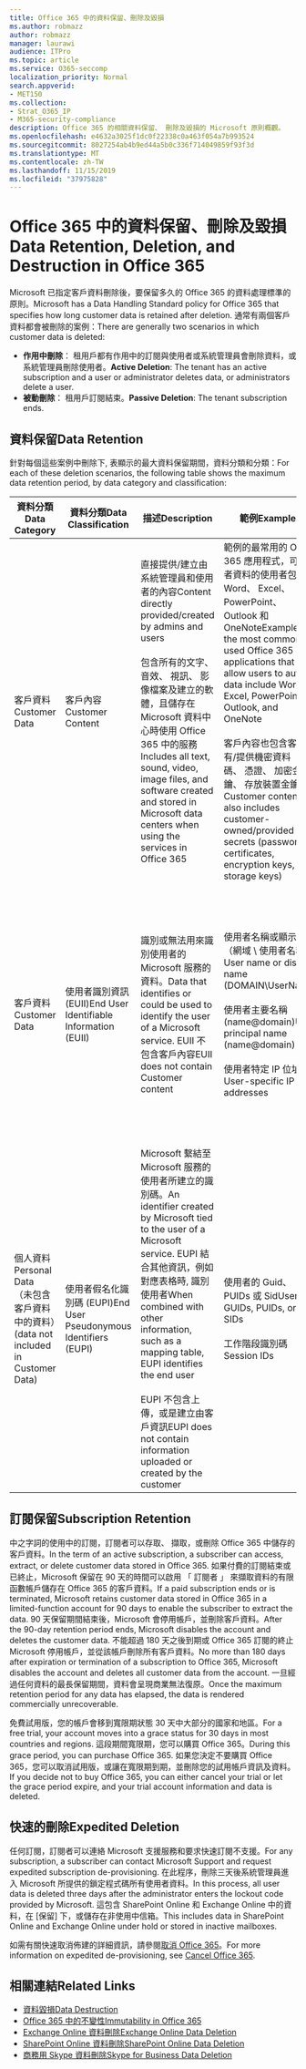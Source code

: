 ```yaml
---
title: Office 365 中的資料保留、刪除及毀損
ms.author: robmazz
author: robmazz
manager: laurawi
audience: ITPro
ms.topic: article
ms.service: O365-seccomp
localization_priority: Normal
search.appverid:
- MET150
ms.collection:
- Strat_O365_IP
- M365-security-compliance
description: Office 365 的相關資料保留、 刪除及毀損的 Microsoft 原則概觀。
ms.openlocfilehash: e4632a3025f1dc0f22338c0a463f054a7b993524
ms.sourcegitcommit: 8027254ab4b9ed44a5b0c336f714049859f93f3d
ms.translationtype: MT
ms.contentlocale: zh-TW
ms.lasthandoff: 11/15/2019
ms.locfileid: "37975828"
---
```

# <a name="data-retention-deletion-and-destruction-in-office-365"></a><span data-ttu-id="f8944-103">Office 365 中的資料保留、刪除及毀損</span><span class="sxs-lookup"><span data-stu-id="f8944-103">Data Retention, Deletion, and Destruction in Office 365</span></span>

<span data-ttu-id="f8944-104">Microsoft 已指定客戶資料刪除後，要保留多久的 Office 365 的資料處理標準的原則。</span><span class="sxs-lookup"><span data-stu-id="f8944-104">Microsoft has a Data Handling Standard policy for Office 365 that specifies how long customer data is retained after deletion.</span></span> <span data-ttu-id="f8944-105">通常有兩個客戶資料都會被刪除的案例：</span><span class="sxs-lookup"><span data-stu-id="f8944-105">There are generally two scenarios in which customer data is deleted:</span></span>

- <span data-ttu-id="f8944-106">**作用中刪除**： 租用戶都有作用中的訂閱與使用者或系統管理員會刪除資料，或系統管理員刪除使用者。</span><span class="sxs-lookup"><span data-stu-id="f8944-106">**Active Deletion**: The tenant has an active subscription and a user or administrator deletes data, or administrators delete a user.</span></span>
- <span data-ttu-id="f8944-107">**被動刪除**： 租用戶訂閱結束。</span><span class="sxs-lookup"><span data-stu-id="f8944-107">**Passive Deletion**: The tenant subscription ends.</span></span>

## <a name="data-retention"></a><span data-ttu-id="f8944-108">資料保留</span><span class="sxs-lookup"><span data-stu-id="f8944-108">Data Retention</span></span>

<span data-ttu-id="f8944-109">針對每個這些案例中刪除下, 表顯示的最大資料保留期間，資料分類和分類：</span><span class="sxs-lookup"><span data-stu-id="f8944-109">For each of these deletion scenarios, the following table shows the maximum data retention period, by data category and classification:</span></span>

| <span data-ttu-id="f8944-110">資料分類</span><span class="sxs-lookup"><span data-stu-id="f8944-110">Data Category</span></span> | <span data-ttu-id="f8944-111">資料分類</span><span class="sxs-lookup"><span data-stu-id="f8944-111">Data Classification</span></span> | <span data-ttu-id="f8944-112">描述</span><span class="sxs-lookup"><span data-stu-id="f8944-112">Description</span></span> | <span data-ttu-id="f8944-113">範例</span><span class="sxs-lookup"><span data-stu-id="f8944-113">Examples</span></span> | <span data-ttu-id="f8944-114">保留期間</span><span class="sxs-lookup"><span data-stu-id="f8944-114">Retention Period</span></span> |
|-----------------|-----------------|-----------------|----------------------------------|-------------------------------|
| <span data-ttu-id="f8944-115">客戶資料</span><span class="sxs-lookup"><span data-stu-id="f8944-115">Customer Data</span></span> | <span data-ttu-id="f8944-116">客戶內容</span><span class="sxs-lookup"><span data-stu-id="f8944-116">Customer Content</span></span>| <span data-ttu-id="f8944-117">直接提供/建立由系統管理員和使用者的內容</span><span class="sxs-lookup"><span data-stu-id="f8944-117">Content directly provided/created by admins and users</span></span> <br><br> <span data-ttu-id="f8944-118">包含所有的文字、 音效、 視訊、 影像檔案及建立的軟體，且儲存在 Microsoft 資料中心時使用 Office 365 中的服務</span><span class="sxs-lookup"><span data-stu-id="f8944-118">Includes all text, sound, video, image files, and software created and stored in Microsoft data centers when using the services in Office 365</span></span> | <span data-ttu-id="f8944-119">範例的最常用的 Office 365 應用程式，可讓作者資料的使用者包括 Word、 Excel、 PowerPoint、 Outlook 和 OneNote</span><span class="sxs-lookup"><span data-stu-id="f8944-119">Examples of the most commonly used Office 365 applications that allow users to author data include Word, Excel, PowerPoint, Outlook, and OneNote</span></span> <br><br> <span data-ttu-id="f8944-120">客戶內容也包含客戶擁有/提供機密資料 （密碼、 憑證、 加密金鑰、 存放裝置金鑰）</span><span class="sxs-lookup"><span data-stu-id="f8944-120">Customer content also includes customer-owned/provided secrets (passwords, certificates, encryption keys, storage keys)</span></span> | <span data-ttu-id="f8944-121">**作用中刪除案例：** 最多 30 天</span><span class="sxs-lookup"><span data-stu-id="f8944-121">**Active Deletion Scenario:** at most 30 days</span></span> <br><br> <span data-ttu-id="f8944-122">**被動刪除案例：** 最 180 天</span><span class="sxs-lookup"><span data-stu-id="f8944-122">**Passive Deletion Scenario:** at most 180 days</span></span> |
| <span data-ttu-id="f8944-123">客戶資料</span><span class="sxs-lookup"><span data-stu-id="f8944-123">Customer Data</span></span> | <span data-ttu-id="f8944-124">使用者識別資訊 (EUII)</span><span class="sxs-lookup"><span data-stu-id="f8944-124">End User Identifiable Information (EUII)</span></span> | <span data-ttu-id="f8944-125">識別或無法用來識別使用者的 Microsoft 服務的資料。</span><span class="sxs-lookup"><span data-stu-id="f8944-125">Data that identifies or could be used to identify the user of a Microsoft service.</span></span> <span data-ttu-id="f8944-126">EUII 不包含客戶內容</span><span class="sxs-lookup"><span data-stu-id="f8944-126">EUII does not contain Customer content</span></span> | <span data-ttu-id="f8944-127">使用者名稱或顯示名稱 （網域 \ 使用者名稱）</span><span class="sxs-lookup"><span data-stu-id="f8944-127">User name or display name (DOMAIN\UserName)</span></span> <br><br> <span data-ttu-id="f8944-128">使用者主要名稱 (name@domain)</span><span class="sxs-lookup"><span data-stu-id="f8944-128">User principal name (name@domain)</span></span> <br><br>  <span data-ttu-id="f8944-129">使用者特定 IP 位址</span><span class="sxs-lookup"><span data-stu-id="f8944-129">User-specific IP addresses</span></span> | <span data-ttu-id="f8944-130">**作用中刪除案例：** 最 180 天 （僅限租用戶系統管理員動作）</span><span class="sxs-lookup"><span data-stu-id="f8944-130">**Active Deletion Scenario:** at most 180 days (only a tenant administrator action)</span></span> <br><br> <span data-ttu-id="f8944-131">**被動刪除案例：** 最 180 天</span><span class="sxs-lookup"><span data-stu-id="f8944-131">**Passive Deletion Scenario:** at most 180 days</span></span> |
| <span data-ttu-id="f8944-132">個人資料</span><span class="sxs-lookup"><span data-stu-id="f8944-132">Personal Data</span></span> <br> <span data-ttu-id="f8944-133">（未包含客戶資料中的資料）</span><span class="sxs-lookup"><span data-stu-id="f8944-133">(data not included in Customer Data)</span></span> | <span data-ttu-id="f8944-134">使用者假名化識別碼 (EUPI)</span><span class="sxs-lookup"><span data-stu-id="f8944-134">End User Pseudonymous Identifiers (EUPI)</span></span> | <span data-ttu-id="f8944-135">Microsoft 繫結至 Microsoft 服務的使用者所建立的識別碼。</span><span class="sxs-lookup"><span data-stu-id="f8944-135">An identifier created by Microsoft tied to the user of a Microsoft service.</span></span> <span data-ttu-id="f8944-136">EUPI 結合其他資訊，例如對應表格時, 識別使用者</span><span class="sxs-lookup"><span data-stu-id="f8944-136">When combined with other information, such as a mapping table, EUPI identifies the end user</span></span> <br><br> <span data-ttu-id="f8944-137">EUPI 不包含上傳，或是建立由客戶資訊</span><span class="sxs-lookup"><span data-stu-id="f8944-137">EUPI does not contain information uploaded or created by the customer</span></span> | <span data-ttu-id="f8944-138">使用者的 Guid、 PUIDs 或 Sid</span><span class="sxs-lookup"><span data-stu-id="f8944-138">User GUIDs, PUIDs, or SIDs</span></span> <br><br> <span data-ttu-id="f8944-139">工作階段識別碼</span><span class="sxs-lookup"><span data-stu-id="f8944-139">Session IDs</span></span> | <span data-ttu-id="f8944-140">**作用中刪除案例：** 最多 30 天</span><span class="sxs-lookup"><span data-stu-id="f8944-140">**Active Deletion Scenario:** at most 30 days</span></span> <br><br> <span data-ttu-id="f8944-141">**被動刪除案例：** 最 180 天</span><span class="sxs-lookup"><span data-stu-id="f8944-141">**Passive Deletion Scenario:** at most 180 days</span></span> |

## <a name="subscription-retention"></a><span data-ttu-id="f8944-142">訂閱保留</span><span class="sxs-lookup"><span data-stu-id="f8944-142">Subscription Retention</span></span>

<span data-ttu-id="f8944-143">中之字詞的使用中的訂閱，訂閱者可以存取、 擷取，或刪除 Office 365 中儲存的客戶資料。</span><span class="sxs-lookup"><span data-stu-id="f8944-143">In the term of an active subscription, a subscriber can access, extract, or delete customer data stored in Office 365.</span></span> <span data-ttu-id="f8944-144">如果付費的訂閱結束或已終止，Microsoft 保留在 90 天的時間可以啟用 「 訂閱者 」 來擷取資料的有限函數帳戶儲存在 Office 365 的客戶資料。</span><span class="sxs-lookup"><span data-stu-id="f8944-144">If a paid subscription ends or is terminated, Microsoft retains customer data stored in Office 365 in a limited-function account for 90 days to enable the subscriber to extract the data.</span></span> <span data-ttu-id="f8944-145">90 天保留期間結束後，Microsoft 會停用帳戶，並刪除客戶資料。</span><span class="sxs-lookup"><span data-stu-id="f8944-145">After the 90-day retention period ends, Microsoft disables the account and deletes the customer data.</span></span> <span data-ttu-id="f8944-146">不能超過 180 天之後到期或 Office 365 訂閱的終止 Microsoft 停用帳戶，並從該帳戶刪除所有客戶資料。</span><span class="sxs-lookup"><span data-stu-id="f8944-146">No more than 180 days after expiration or termination of a subscription to Office 365, Microsoft disables the account and deletes all customer data from the account.</span></span> <span data-ttu-id="f8944-147">一旦經過任何資料的最長保留期間，資料會呈現商業無法復原。</span><span class="sxs-lookup"><span data-stu-id="f8944-147">Once the maximum retention period for any data has elapsed, the data is rendered commercially unrecoverable.</span></span>

<span data-ttu-id="f8944-148">免費試用版，您的帳戶會移到寬限期狀態 30 天中大部分的國家和地區。</span><span class="sxs-lookup"><span data-stu-id="f8944-148">For a free trial, your account moves into a grace status for 30 days in most countries and regions.</span></span> <span data-ttu-id="f8944-149">這段期間寬限期，您可以購買 Office 365。</span><span class="sxs-lookup"><span data-stu-id="f8944-149">During this grace period, you can purchase Office 365.</span></span> <span data-ttu-id="f8944-150">如果您決定不要購買 Office 365，您可以取消試用版，或讓在寬限期到期，並刪除您的試用帳戶資訊及資料。</span><span class="sxs-lookup"><span data-stu-id="f8944-150">If you decide not to buy Office 365, you can either cancel your trial or let the grace period expire, and your trial account information and data is deleted.</span></span>

## <a name="expedited-deletion"></a><span data-ttu-id="f8944-151">快速的刪除</span><span class="sxs-lookup"><span data-stu-id="f8944-151">Expedited Deletion</span></span>

<span data-ttu-id="f8944-152">任何訂閱，訂閱者可以連絡 Microsoft 支援服務和要求快速訂閱不支援。</span><span class="sxs-lookup"><span data-stu-id="f8944-152">For any subscription, a subscriber can contact Microsoft Support and request expedited subscription de-provisioning.</span></span> <span data-ttu-id="f8944-153">在此程序，刪除三天後系統管理員進入 Microsoft 所提供的鎖定程式碼所有使用者資料。</span><span class="sxs-lookup"><span data-stu-id="f8944-153">In this process, all user data is deleted three days after the administrator enters the lockout code provided by Microsoft.</span></span> <span data-ttu-id="f8944-154">這包含 SharePoint Online 和 Exchange Online 中的資料，在 [保留] 下，或儲存在非使用中信箱。</span><span class="sxs-lookup"><span data-stu-id="f8944-154">This includes data in SharePoint Online and Exchange Online under hold or stored in inactive mailboxes.</span></span>

<span data-ttu-id="f8944-155">如需有關快速取消佈建的詳細資訊，請參閱[取消 Office 365](https://support.office.com/article/Cancel-Office-365-for-business-b1bc0bef-4608-4601-813a-cdd9f746709a)。</span><span class="sxs-lookup"><span data-stu-id="f8944-155">For more information on expedited de-provisioning, see [Cancel Office 365](https://support.office.com/article/Cancel-Office-365-for-business-b1bc0bef-4608-4601-813a-cdd9f746709a).</span></span>

## <a name="related-links"></a><span data-ttu-id="f8944-156">相關連結</span><span class="sxs-lookup"><span data-stu-id="f8944-156">Related Links</span></span>

- [<span data-ttu-id="f8944-157">資料毀損</span><span class="sxs-lookup"><span data-stu-id="f8944-157">Data Destruction</span></span>](office-365-data-destruction.md)
- [<span data-ttu-id="f8944-158">Office 365 中的不變性</span><span class="sxs-lookup"><span data-stu-id="f8944-158">Immutability in Office 365</span></span>](office-365-data-immutability.md)
- [<span data-ttu-id="f8944-159">Exchange Online 資料刪除</span><span class="sxs-lookup"><span data-stu-id="f8944-159">Exchange Online Data Deletion</span></span>](office-365-exchange-online-data-deletion.md)
- [<span data-ttu-id="f8944-160">SharePoint Online 資料刪除</span><span class="sxs-lookup"><span data-stu-id="f8944-160">SharePoint Online Data Deletion</span></span>](office-365-sharepoint-online-data-deletion.md)
- [<span data-ttu-id="f8944-161">商務用 Skype 資料刪除</span><span class="sxs-lookup"><span data-stu-id="f8944-161">Skype for Business Data Deletion</span></span>](office-365-skype-data-deletion.md)